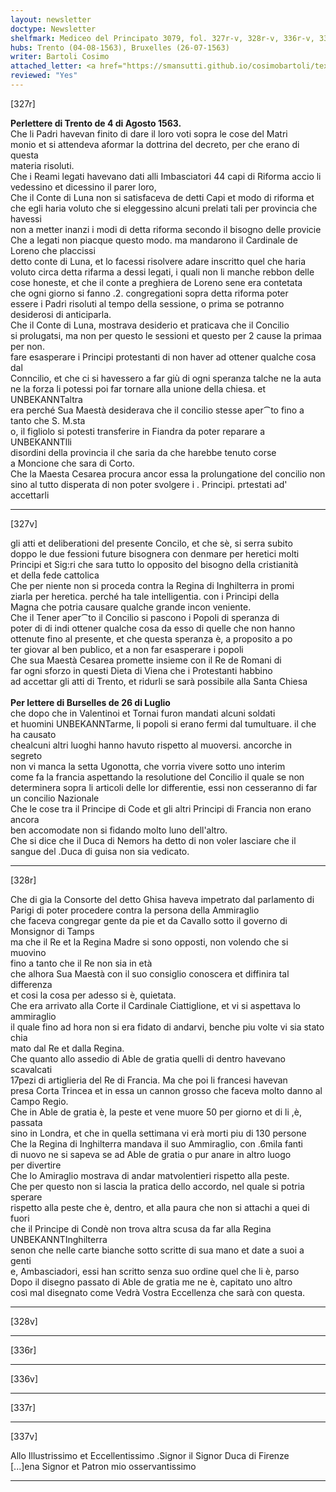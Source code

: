 ```yaml
---
layout: newsletter
doctype: Newsletter
shelfmark: Mediceo del Principato 3079, fol. 327r-v, 328r-v, 336r-v, 337r-v
hubs: Trento (04-08-1563), Bruxelles (26-07-1563)
writer: Bartoli Cosimo
attached_letter: <a href="https://smansutti.github.io/cosimobartoli/texts/TBD/">TBD</a>
reviewed: "Yes"
---
```


[327r]  
  
  
<strong>Perlettere di Trento de 4 di Agosto 1563.</strong>  
Che li Padri havevan finito di dare il loro voti sopra le cose del Matri   
monio et si attendeva aformar la dottrina del decreto, per che erano di questa  
materia risoluti.  
Che i Reami legati havevano dati alli Imbasciatori 44 capi di Riforma accio li   
vedessino et dicessino il parer loro,  
Che il Conte di Luna non si satisfaceva de detti Capi et modo di riforma et  
che egli haria voluto che si eleggessino alcuni prelati tali per provincia che havessi  
non a metter inanzi i modi di detta riforma secondo il bisogno delle provicie  
Che a legati non piacque questo modo. ma mandarono il Cardinale de Loreno che placcissi  
detto conte di Luna, et lo facessi risolvere adare  inscritto quel che haria  
voluto circa detta rifarma a dessi legati, i quali non li manche rebbon delle  
cose honeste, et che il conte a preghiera de Loreno sene era contetata  
che ogni giorno si fanno .2. congregationi sopra detta riforma poter  
essere i Padri risoluti al tempo della sessione, o prima se potranno  
desiderosi di anticiparla.  
Che il Conte di Luna, mostrava desiderio et praticava che il Concilio  
si prolugatsi, ma non per questo le sessioni et questo per 2 cause la primaa per non.  
fare esasperare i Principi protestanti di non haver ad ottener qualche cosa dal  
Conncilio, et che ci si havessero a far giù di ogni speranza talche ne la auta  
ne la forza li potessi poi far tornare alla unione della chiesa. et UNBEKANNTaltra  
era perché Sua Maestà desiderava che il concilio stesse aper⁀to fino a tanto che S. M.sta  
o, il figliolo si potesti transferire in Fiandra da poter reparare a UNBEKANNTlli  
disordini della provincia il che saria da che harebbe tenuto corse  
a Moncione che sara di Corto.  
Che la Maesta Cesarea procura ancor essa la prolungatione del concilio non  
sino al tutto disperata di non poter svolgere i . Principi. prtestati ad' accettarli  
  
  
  
---  

[327v]  
  
  
gli atti et deliberationi del presente Concilo, et che sè, si serra subito  
doppo le due fessioni future bisognera con denmare per heretici molti  
Principi et Sig:ri che sara tutto lo opposito del bisogno della cristianità  
et della fede cattolica  
Che per niente non si proceda contra la Regina di Inghilterra in promi  
ziarla per heretica. perché ha tale intelligentia. con i Principi della  
Magna che potria causare qualche grande incon veniente.  
Che il Tener aper⁀to il Concilio si pascono i Popoli di speranza di  
poter di di indi ottener qualche cosa da esso di quelle che non hanno  
ottenute fino al presente, et che questa speranza è, a proposito a po  
ter giovar al ben publico, et a non far esasperare i popoli  
Che sua Maestà Cesarea promette insieme con il Re de Romani di  
far ogni sforzo in questi Dieta di Viena che i Protestanti habbino  
ad accettar gli atti di Trento, et ridurli se sarà possibile alla Santa Chiesa  
<br/><strong>Per lettere di Burselles de 26 di Luglio</strong>  
che dopo che in Valentinoi et Tornai furon mandati alcuni soldati  
et huomini UNBEKANNTarme, li popoli si erano fermi dal tumultuare. il che ha causato  
chealcuni altri luoghi hanno havuto rispetto al muoversi. ancorche in segreto  
non vi manca la setta Ugonotta, che vorria vivere sotto uno interim  
come fa la francia aspettando la resolutione del Concilio il quale se non  
determinera sopra li articoli delle lor differentie, essi non cesseranno di far  
un concilio Nazionale  
Che le cose tra il Principe di Code et gli altri Principi di Francia non erano ancora  
ben accomodate non si fidando molto luno dell'altro.  
Che si dice che il Duca di Nemors ha detto di non voler lasciare che il  
sangue del .Duca di guisa non sia vedicato.  
  
---  

[328r]  
  
  
Che di gia la Consorte del detto Ghisa haveva impetrato dal parlamento di  
Parigi di poter procedere contra la persona della Ammiraglio  
che faceva congregar gente da pie et da Cavallo sotto il governo di Monsignor di Tamps  
ma che il Re et la Regina Madre si sono opposti, non volendo che si muovino  
fino a tanto che il Re non sia in età  
che alhora Sua Maestà con il suo consiglio conoscera et diffinira tal differenza  
et cosi la cosa per adesso si è, quietata.  
Che era arrivato alla Corte il Cardinale Ciattiglione, et vi si aspettava lo ammiraglio  
il quale fino ad hora non si era fidato di andarvi, benche piu volte vi sia stato chia  
mato dal Re et dalla Regina.  
Che quanto allo assedio di Able de gratia quelli di dentro havevano scavalcati  
17pezi di artiglieria del Re di Francia. Ma che poi li francesi havevan  
presa Corta Trincea et in essa un cannon grosso che faceva molto danno al  
Campo Regio.  
Che in Able de gratia è, la peste et vene muore 50 per giorno et di li ,è, passata  
sino in Londra, et che in quella settimana vi erà morti piu di 130 persone  
Che la Regina di Inghilterra mandava il suo Ammiraglio, con .6mila fanti  
di nuovo ne si sapeva se ad Able de gratia o pur anare in altro luogo  
per divertire  
Che lo Amiraglio mostrava di andar matvolentieri rispetto alla peste.  
Che per questo non si lascia la pratica dello accordo, nel quale si potria sperare  
rispetto alla peste che è, dentro, et alla paura che non si attachi a quei di fuori  
che il Principe di Condè non trova altra scusa da far alla Regina UNBEKANNTInghilterra  
senon che nelle carte bianche sotto scritte di sua mano et date a suoi a genti  
e, Ambasciadori, essi han scritto senza suo ordine quel che li è, parso  
Dopo il disegno passato di Able de gratia me ne è, capitato uno altro  
così mal disegnato come Vedrà Vostra Eccellenza che sarà con questa.  
  
---  

[328v]  
  
  
  
---  

[336r]  
  
  
  
---  

[336v]  
  
  
  
---  

[337r]  
  
  
  
---  

[337v]  
  
  
Allo Illustrissimo et Eccellentissimo .Signor il Signor Duca di Firenze  
[...]ena Signor et Patron mio osservantissimo  
  
---  

